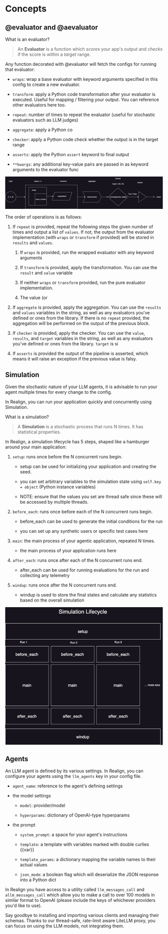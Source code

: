 # Concepts

## @evaluator and @aevaluator

What is an evaluator?

> An **Evaluator** is a function which *scores* your app's output and *checks* if the score is within a *target* range.

Any function decorated with @evaluator will fetch the configs for running that evaluator:

- `wraps`: wrap a base evaluator with keyword arguments specified in this config to create a new evaluator.

- `transform`: apply a Python code transformation after your evaluator is executed. Useful for mapping / filtering your output. You can reference other evaluators here too.

- `repeat`: number of times to repeat the evaluator (useful for stochastic evaluators such as LLM judges)

- `aggregate`: apply a Python co

- `checker`: apply a Python code check whether the output is in the target range

- `asserts`: apply the Python `assert` keyword to final output

- `**kwargs`: any additional key-value pairs are passed in as keyword arguments to the evaluator func

![img](site/evaluators.jpeg)

The order of operations is as follows:

1. If `repeat` is provided, repeat the following steps the given number of times and output a list of `values`. If not, the output from the evaluator implementation (with `wraps` or `transform` if provided) will be stored in `results` and `values`.
   
   1. If `wraps` is provided, run the wrapped evaluator with any keyword arguments
   
   2. If `transform` is provided, apply the transformation. You can use the `result` and `value` variable
   
   3. If neither `wraps` or `transform` provided, run the pure evaluator implementation.
   
   4. The value (or 

2. If `aggregate` is provided, apply the aggregation. You can use the `results` and `values` variables in the string, as well as any evaluators you've defined or ones from the library. If there is no `repeat` provided, the aggregation will be performed on the output of the previous block.

3. If `checker` is provided, apply the checker. You can use the `value`, `results`, and `target` variables in the string, as well as any evaluators you've defined or ones from the library. `target` is si

4. If `asserts` is provided the output of the pipeline is asserted, which means it will raise an exception if the previous value is falsy. 

## Simulation

Given the stochastic nature of your LLM agents, it is advisable to run your agent multiple times for every change to the config.

In Realign, you can run your application quickly and concurrently using Simulation. 

What is a simulation?

> A **Simulation** is a stochastic process that runs N times. It has statistical properties.



In Realign, a simulation lifecycle has 5 steps, shaped like a hamburger around your main application:

1. `setup`: runs once before the N concurrent runs begin.
   
   - setup can be used for initializing your application and creating the seed.
   
   - you can set arbitrary variables to the simulation state using `self.key = object` (Python instance variables)
   
   - NOTE: ensure that the values you set are thread safe since these will be accessed by multiple threads.

2. `before_each`: runs once before each of the N concurrent runs begin.
   
   - before_each can be used to generate the initial conditions for the run
   
   - you can set up any synthetic users or specific test cases here

3. `main`: the main process of your agentic application, repeated N times.
   
   - the main process of your application runs here

4. `after_each`: runs once after each of the N concurrent runs end.
   
   - after_each can be used for running evaluations for the run and collecting any telemetry

5. `windup`: runs once after the N concurrent runs end.
   
   - windup is used to store the final states and calculate any statistics based on the overall simulation



![img](site/sim_lifecycle.png) 



## Agents

An LLM agent is defined by its various settings. In Realign, you can configure your agents using the `llm_agents` key in your config file.

- `agent_name`: reference to the agent's defining settings

- the model settings
  
  - `model`: provider/model
  
  - `hyperparams`: dictionary of OpenAI-type hyperparams

- the prompt
  
  - `system_prompt`: a space for your agent's instructions
  
  - `template`: a template with variables marked with double curlies {{var}}
  
  - `template_params`: a dictionary mapping the variable names to their actual values
  
  - `json_mode`: a boolean flag which will deserialize the JSON response into a Python dict



In Realign you have access to a utility called `llm_messages_call` and `allm_messages_call` which allow you to make a call to over 100 models in similar format to OpenAI (please include the keys of whichever providers you'd like to use).

Say goodbye to installing and importing various clients and managing their schemas. Thanks to our thread-safe, rate-limit aware LiteLLM proxy, you can focus on using the LLM models, not integrating them.














